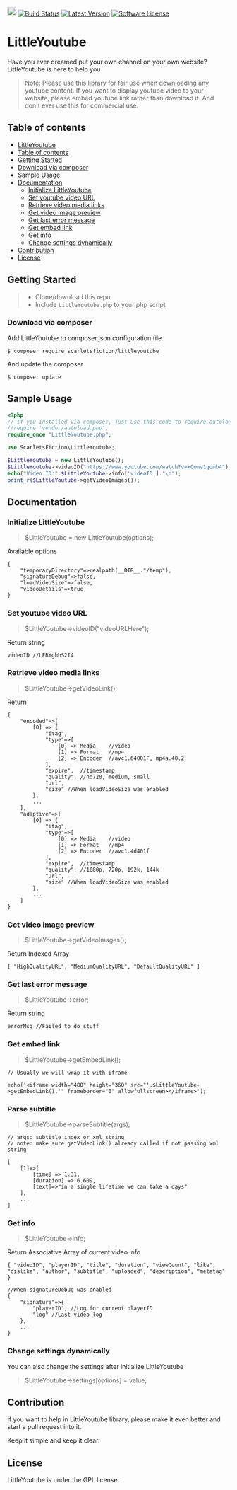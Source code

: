 <a href="https://www.patreon.com/stefansarya"><img src="http://anisics.stream/assets/img/support-badge.png" height="20"></a>
[![Build Status](https://travis-ci.org/StefansArya/LittleYoutube-PHP.svg?branch=master)](https://travis-ci.org/StefansArya/LittleYoutube-PHP)
[![Latest Version](https://img.shields.io/badge/build-beta-yellow.svg)](https://packagist.org/packages/scarletsfiction/littleyoutube)
[![Software License](https://img.shields.io/badge/license-GPL2-brightgreen.svg)](LICENSE)

LittleYoutube
==========

Have you ever dreamed put your own channel on your own website?
LittleYoutube is here to help you

> Note:
>   Please use this library for fair use when downloading any youtube content. If you want to display youtube video to your website, please embed youtube link rather than download it. And don't ever use this for commercial use.

## Table of contents
 - [LittleYoutube](#littleyoutube)
 - [Table of contents](#table-of-contents)
 - [Getting Started](#getting-started)
 - [Download via composer](#download-via-composer)
 - [Sample Usage](#sample-usage)
 - [Documentation](#documentation)
   - [Initialize LittleYoutube](#initialize-littleyoutube)
   - [Set youtube video URL](#set-youtube-video-url)
   - [Retrieve video media links](#retrieve-video-media-links)
   - [Get video image preview](#get-video-image-preview])
   - [Get last error message](#get-last-error-message)
   - [Get embed link](#get-embed-link)
   - [Get info](#get-info)
   - [Change settings dynamically](#change-settings-dynamically)
 - [Contribution](#contribution)
 - [License](#license)

## Getting Started
>  * Clone/download this repo
>  * Include `LittleYoutube.php` to your php script

### Download via composer

Add LittleYoutube to composer.json configuration file.
```
$ composer require scarletsfiction/littleyoutube
```

And update the composer
```
$ composer update
```

## Sample Usage
```php
<?php
// If you installed via composer, just use this code to require autoloader on the top of your projects.
//require 'vendor/autoload.php';
require_once "LittleYoutube.php";

use ScarletsFiction\LittleYoutube;

$LittleYoutube = new LittleYoutube();
$LittleYoutube->videoID("https://www.youtube.com/watch?v=xQomv1gqmb4");
echo("Video ID:".$LittleYoutube->info['videoID']."\n");
print_r($LittleYoutube->getVideoImages());
```

## Documentation
### Initialize LittleYoutube
> $LittleYoutube = new LittleYoutube(options);

Available options
```
{
    "temporaryDirectory"=>realpath(__DIR__."/temp"),
    "signatureDebug"=>false,
    "loadVideoSize"=>false,
    "videoDetails"=>true
}
```

### Set youtube video URL
> $LittleYoutube->videoID("videoURLHere");

Return string
```
videoID //LFRYghhS2I4
```

### Retrieve video media links
> $LittleYoutube->getVideoLink();

Return
```
{
    "encoded"=>[
        [0] => {
            "itag",
            "type"=>[
                [0] => Media    //video
                [1] => Format   //mp4
                [2] => Encoder  //avc1.64001F, mp4a.40.2
            ],
            "expire",  //timestamp
            "quality", //hd720, medium, small
            "url",
            "size" //When loadVideoSize was enabled
        },
        ...
    ],
    "adaptive"=>[
        [0] => {
            "itag",
            "type"=>[
                [0] => Media    //video
                [1] => Format   //mp4
                [2] => Encoder  //avc1.4d401f
            ],
            "expire",  //timestamp
            "quality", //1080p, 720p, 192k, 144k
            "url",
            "size" //When loadVideoSize was enabled
        },
        ...
    ]
}
```

### Get video image preview
> $LittleYoutube->getVideoImages();

Return Indexed Array
```
[ "HighQualityURL", "MediumQualityURL", "DefaultQualityURL" ]
```

### Get last error message
> $LittleYoutube->error;

Return string
```
errorMsg //Failed to do stuff
```

### Get embed link
> $LittleYoutube->getEmbedLink();

```
// Usually we will wrap it with iframe

echo('<iframe width="480" height="360" src="'.$LittleYoutube->getEmbedLink().'" frameborder="0" allowfullscreen></iframe>');
```

### Parse subtitle
> $LittleYoutube->parseSubtitle(args);

```
// args: subtitle index or xml string
// note: make sure getVideoLink() already called if not passing xml string

[
    [1]=>[
        [time] => 1.31,
        [duration] => 6.609,
        [text]=>"in a single lifetime we can take a days"
    ],
    ...
]
```

### Get info
> $LittleYoutube->info;

Return Associative Array of current video info
```
{ "videoID", "playerID", "title", "duration", "viewCount", "like", "dislike", "author", "subtitle", "uploaded", "description", "metatag" }

//When signatureDebug was enabled
{
    "signature"=>{
        "playerID", //Log for current playerID 
        "log" //Last video log
    },
    ...
}
```

### Change settings dynamically
You can also change the settings after initialize LittleYoutube
> $LittleYoutube->settings[options] = value;

## Contribution

If you want to help in LittleYoutube library, please make it even better and start a pull request into it.

Keep it simple and keep it clear.

## License

LittleYoutube is under the GPL license.
